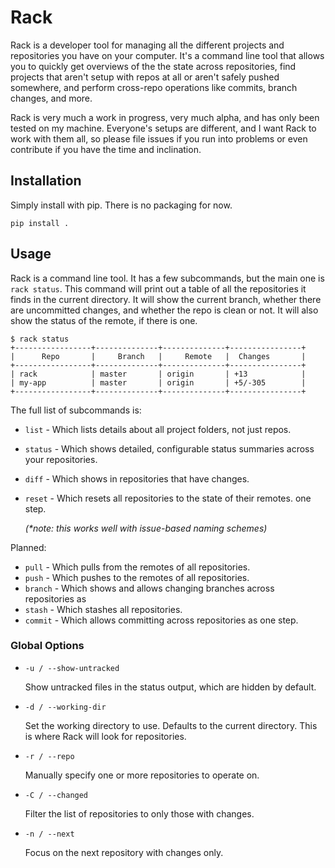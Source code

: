 # Rack

Rack is a developer tool for managing all the different projects and repositories
you have on your computer. It's a command line tool that allows you to quickly
get overviews of the the state across repositories, find projects that aren't
setup with repos at all or aren't safely pushed somewhere, and perform cross-repo
operations like commits, branch changes, and more.

Rack is very much a work in progress, very much alpha, and has only been tested
on my machine. Everyone's setups are different, and I want Rack to work with
them all, so please file issues if you run into problems or even contribute if
you have the time and inclination.

## Installation

Simply install with pip. There is no packaging for now.

```shell
pip install .
```

## Usage

Rack is a command line tool. It has a few subcommands, but the main one is
`rack status`. This command will print out a table of all the repositories
it finds in the current directory. It will show the current branch, whether
there are uncommitted changes, and whether the repo is clean or not. It will
also show the status of the remote, if there is one.

```shell
$ rack status
+-----------------+--------------+--------------+----------------+
|      Repo       |     Branch   |     Remote   |  Changes       |
+-----------------+--------------+--------------+----------------+
| rack            | master       | origin       | +13            |
| my-app          | master       | origin       | +5/-305        |
+-----------------+--------------+--------------+----------------+
```

The full list of subcommands is:

- `list`    - Which lists details about all project folders, not just repos.
- `status`  - Which shows detailed, configurable status summaries across
                your repositories.
- `diff`    - Which shows in repositories that have changes.
- `reset`   - Which resets all repositories to the state of their remotes.
    one step.

    *(\*note: this works well with issue-based naming schemes)*

Planned:

- `pull`    - Which pulls from the remotes of all repositories.
- `push`    - Which pushes to the remotes of all repositories.
- `branch`  - Which shows and allows changing branches across repositories as
- `stash`   - Which stashes all repositories.
- `commit`  - Which allows committing across repositories as one step.

### Global Options

- `-u / --show-untracked`

    Show untracked files in the status output, which are hidden by default.

- `-d / --working-dir`

    Set the working directory to use. Defaults to the current directory.    This is where Rack will look for repositories.

- `-r / --repo`

    Manually specify one or more repositories to operate on.

- `-C / --changed`

    Filter the list of repositories to only those with changes.

- `-n / --next`

    Focus on the next repository with changes only.

